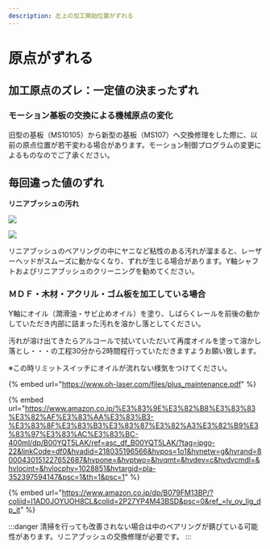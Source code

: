```yaml
---
description: 左上の加工開始位置がずれる
---
```


# 原点がずれる

## 加工原点のズレ：一定値の決まったずれ

### **モーション基板の交換による機械原点の変化**

旧型の基板（MS10105）から新型の基板（MS107）へ交換修理をした際に、以前の原点位置が若干変わる場合があります。モーション制御プログラムの変更によるものなのでご了承ください。

## 毎回違った値のずれ

**リニアブッシュの汚れ**

![](/assets/20191023\_01.jpg)

![](/assets/20191023\_02.jpg)

リニアブッシュのベアリングの中にヤニなど粘性のある汚れが溜まると、レーザーヘッドがスムーズに動かなくなり、ずれが生じる場合があります。Y軸シャフトおよびリニアブッシュのクリーニングを勧めてください。

### ＭＤＦ・木材・アクリル・ゴム板を加工している場合

Y軸にオイル（潤滑油・サビ止めオイル）を塗り、しばらくレールを前後の動かしていただき内部に詰まった汚れを溶かし落としてください。&#x20;

汚れが溶け出てきたらアルコールで拭いていただいて再度オイルを塗って溶かし落とし・・・の工程30分から2時間程行っていただきますようお願い致します。

※この時リミットスイッチにオイルが流れない様気をつけてください。&#x20;

{% embed url="https://www.oh-laser.com/files/plus_maintenance.pdf" %}

{% embed url="https://www.amazon.co.jp/%E3%83%9E%E3%82%B8%E3%83%83%E3%82%AF%E3%83%AA%E3%83%B3-%E3%83%8F%E3%83%B3%E3%83%87%E3%82%A3%E3%82%B9%E3%83%97%E3%83%AC%E3%83%BC-400ml/dp/B00YQT5LAK/ref=asc_df_B00YQT5LAK/?tag=jpgo-22&linkCode=df0&hvadid=218035196566&hvpos=1o1&hvnetw=g&hvrand=8000430151227652687&hvpone=&hvptwo=&hvqmt=&hvdev=c&hvdvcmdl=&hvlocint=&hvlocphy=1028851&hvtargid=pla-352397594147&psc=1&th=1&psc=1" %}

{% embed url="https://www.amazon.co.jp/dp/B079FM13BP/?coliid=I1AD0JOYUOH8CL&colid=2P27YP4M43BSD&psc=0&ref_=lv_ov_lig_dp_it" %}

:::danger
清掃を行っても改善されない場合は中のベアリングが錆びている可能性があります。リニアブッシュの交換修理が必要です。
:::
